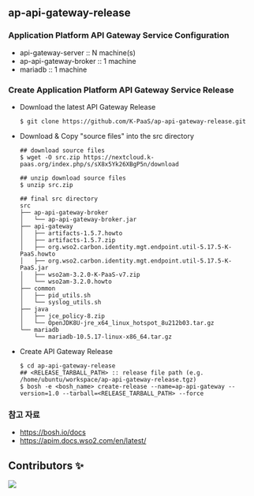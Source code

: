## ap-api-gateway-release

### Application Platform API Gateway Service Configuration
- api-gateway-server :: N machine(s)
- ap-api-gateway-broker :: 1 machine
- mariadb :: 1 machine

### Create Application Platform API Gateway Service Release
- Download the latest API Gateway Release
    ```
    $ git clone https://github.com/K-PaaS/ap-api-gateway-release.git
    ```
- Download & Copy "source files" into the src directory
    ```
    ## download source files
    $ wget -O src.zip https://nextcloud.k-paas.org/index.php/s/sX8x5Yk26XBgP5n/download
    
    ## unzip download source files
    $ unzip src.zip
    
    ## final src directory
    src
    ├── ap-api-gateway-broker
    │   └── ap-api-gateway-broker.jar
    ├── api-gateway
    │   ├── artifacts-1.5.7.howto
    │   ├── artifacts-1.5.7.zip
    │   ├── org.wso2.carbon.identity.mgt.endpoint.util-5.17.5-K-PaaS.howto
    │   ├── org.wso2.carbon.identity.mgt.endpoint.util-5.17.5-K-PaaS.jar
    │   ├── wso2am-3.2.0-K-PaaS-v7.zip
    │   └── wso2am-3.2.0.howto
    ├── common
    │   ├── pid_utils.sh
    │   └── syslog_utils.sh
    ├── java
    │   ├── jce_policy-8.zip
    │   └── OpenJDK8U-jre_x64_linux_hotspot_8u212b03.tar.gz
    └── mariadb
        └── mariadb-10.5.17-linux-x86_64.tar.gz
    ```
- Create API Gateway Release
    ```
    $ cd ap-api-gateway-release
    ## <RELEASE_TARBALL_PATH> :: release file path (e.g. /home/ubuntu/workspace/ap-api-gateway-release.tgz) 
    $ bosh -e <bosh_name> create-release --name=ap-api-gateway --version=1.0 --tarball=<RELEASE_TARBALL_PATH> --force
    ```

### 참고 자료
- https://bosh.io/docs
- https://apim.docs.wso2.com/en/latest/
    
## Contributors ✨
<a href="https://github.com/K-PaaS/ap-api-gateway-release/graphs/contributors">
  <img src="https://contrib.rocks/image?repo=K-PaaS/ap-api-gateway-release" />
</a>
